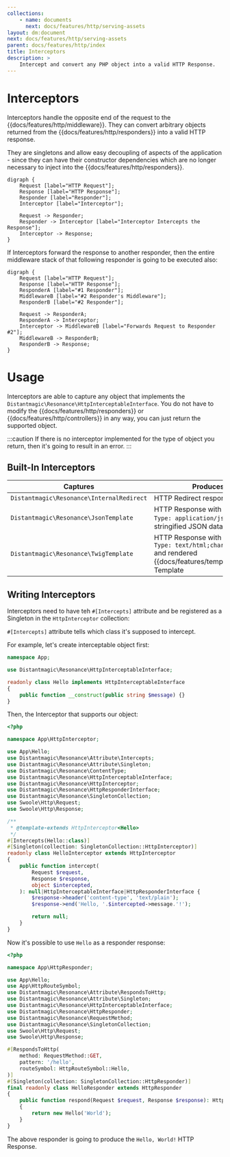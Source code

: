```yaml
---
collections: 
    - name: documents
      next: docs/features/http/serving-assets
layout: dm:document
next: docs/features/http/serving-assets
parent: docs/features/http/index
title: Interceptors
description: >
    Intercept and convert any PHP object into a valid HTTP Response. 
---
```


# Interceptors

Interceptors handle the opposite end of the request to the 
{{docs/features/http/middleware}}. They can convert arbitrary objects returned
from the {{docs/features/http/responders}} into a valid HTTP response.

They are singletons and allow easy decoupling of aspects of the application - 
since they can have their constructor dependencies which are no longer
necessary to inject into the {{docs/features/http/responders}}.

```graphviz render
digraph { 
    Request [label="HTTP Request"];
    Response [label="HTTP Response"];
    Responder [label="Responder"];
    Interceptor [label="Interceptor"];

    Request -> Responder;
    Responder -> Interceptor [label="Interceptor Intercepts the Response"];
    Interceptor -> Response;
}
```

If Interceptors forward the response to another responder, then the entire 
middleware stack of that following responder is going to be executed also:

```graphviz render
digraph { 
    Request [label="HTTP Request"];
    Response [label="HTTP Response"];
    ResponderA [label="#1 Responder"];
    MiddlewareB [label="#2 Responder's Middleware"];
    ResponderB [label="#2 Responder"];

    Request -> ResponderA;
    ResponderA -> Interceptor;
    Interceptor -> MiddlewareB [label="Forwards Request to Responder #2"];
    MiddlewareB -> ResponderB;
    ResponderB -> Response;
}
```

# Usage

Interceptors are able to capture any object that implements the 
`Distantmagic\Resonance\HttpInterceptableInterface`. You do not have to modify
the {{docs/features/http/responders}} or {{docs/features/http/controllers}} in
any way, you can just return the supported object. 

:::caution
If there is no interceptor implemented for the type of object you return, then
it's going to result in an error.
:::

## Built-In Interceptors

Captures | Produces
-|-
`Distantmagic\Resonance\InternalRedirect` | HTTP Redirect response
`Distantmagic\Resonance\JsonTemplate` | HTTP Response with `Content-Type: application/json` and stringified JSON data
`Distantmagic\Resonance\TwigTemplate` | HTTP Response with `Content-Type: text/html;charset=utf-8` and rendered {{docs/features/templating/twig}} Template

## Writing Interceptors

Interceptors need to have teh `#[Intercepts]` attribute and be registered
as a Singleton in the `HttpInterceptor` collection:

`#[Intercepts]` attribute tells which class it's supposed to intercept.

For example, let's create interceptable object first:

```php file:app/Hello.php
namespace App;

use Distantmagic\Resonance\HttpInterceptableInterface;

readonly class Hello implements HttpInterceptableInterface
{
    public function __construct(public string $message) {}
}
```

Then, the Interceptor that supports our object:

```php file:app/HttpInterceptor/HelloInterceptor.php
<?php

namespace App\HttpInterceptor;

use App\Hello;
use Distantmagic\Resonance\Attribute\Intercepts;
use Distantmagic\Resonance\Attribute\Singleton;
use Distantmagic\Resonance\ContentType;
use Distantmagic\Resonance\HttpInterceptableInterface;
use Distantmagic\Resonance\HttpInterceptor;
use Distantmagic\Resonance\HttpResponderInterface;
use Distantmagic\Resonance\SingletonCollection;
use Swoole\Http\Request;
use Swoole\Http\Response;

/**
 * @template-extends HttpInterceptor<Hello>
 */
#[Intercepts(Hello::class)]
#[Singleton(collection: SingletonCollection::HttpInterceptor)]
readonly class HelloInterceptor extends HttpInterceptor
{
    public function intercept(
        Request $request,
        Response $response,
        object $intercepted,
    ): null|HttpInterceptableInterface|HttpResponderInterface {
        $response->header('content-type', 'text/plain');
        $response->end('Hello, '.$intercepted->message.'!');

        return null;
    }
}
```

Now it's possible to use `Hello` as a responder response:

```php file:app/HttpResponder/HelloResponder
<?php

namespace App\HttpResponder;

use App\Hello;
use App\HttpRouteSymbol;
use Distantmagic\Resonance\Attribute\RespondsToHttp;
use Distantmagic\Resonance\Attribute\Singleton;
use Distantmagic\Resonance\HttpInterceptableInterface;
use Distantmagic\Resonance\HttpResponder;
use Distantmagic\Resonance\RequestMethod;
use Distantmagic\Resonance\SingletonCollection;
use Swoole\Http\Request;
use Swoole\Http\Response;

#[RespondsToHttp(
    method: RequestMethod::GET,
    pattern: '/hello',
    routeSymbol: HttpRouteSymbol::Hello,
)]
#[Singleton(collection: SingletonCollection::HttpResponder)]
final readonly class HelloResponder extends HttpResponder
{
    public function respond(Request $request, Response $response): HttpInterceptableInterface
    {
        return new Hello('World');
    }
}
```

The above responder is going to produce the `Hello, World!` HTTP Response.
